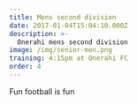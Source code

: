 ```yaml
---
title: Mens second division
date: 2017-01-04T15:04:10.000Z
description: >-
  Onerahi mens second division
image: /img/senior-men.png
training: 4:15pm at Onerahi FC
order: 4
---
```


Fun football is fun